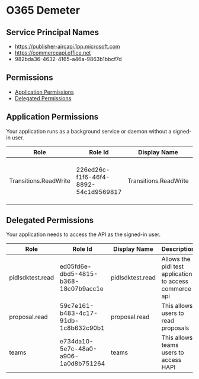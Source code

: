 # O365 Demeter
## Service Principal Names
- https://publisher-aircapi.1pp.microsoft.com
- https://commerceapi.office.net
- 982bda36-4632-4165-a46a-9863b1bbcf7d

 ## Permissions
- [Application Permissions](#application-permissions)
- [Delegated Permissions](#delegated-permissions)

## Application Permissions
Your application runs as a background service or daemon without a signed-in user.

| Role | Role Id | Display Name | Description |
|---|---|---|---|
| Transitions.ReadWrite | 226ed26c-f1f6-46f4-8892-54c1d9569817 | Transitions.ReadWrite | Allows apps to start and get status of transitions. |

## Delegated Permissions
Your application needs to access the API as the signed-in user. 

| Role | Role Id | Display Name | Description |
|---|---|---|---|
| pidlsdktest.read | ed05fd6e-dbd5-4815-b368-18c07b9acc1e | pidlsdktest.read | Allows the pidl test application to access commerce api |
| proposal.read | 59c7e161-b483-4c17-91db-1c8b632c90b1 | proposal.read | This allows users to read proposals |
| teams | e734da10-5e7c-48a0-a906-1a0d8b751264 | teams | This allows teams users to access HAPI |

